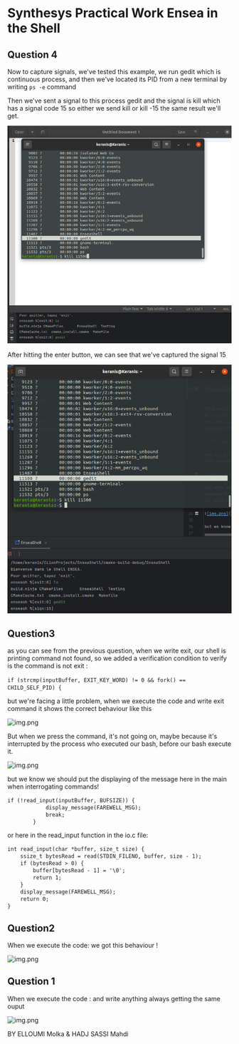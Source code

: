 # Synthesys Practical Work Ensea in the Shell

## Question 4

Now to capture signals, we've tested this example, 
we run gedit which is continuous process, and then we've 
located its PID from a new terminal by writing ```ps -e``` command

Then we've sent a signal to this process gedit and the signal is kill
which has a signal code 15 so either we send kill or kill -15 the same 
result we'll get.

![img.png](img/Q4_1.png)

After hitting the enter button, we can see that we've captured the signal 15

![img_1.png](img/Q4_2.png)

## Question3
as you can see from the previous question, when we write exit, 
our shell is printing command not found, so we added a verification
condition to verify is the command is not exit :

```if (strcmp(inputBuffer, EXIT_KEY_WORD) != 0 && fork() == CHILD_SELF_PID) {```

but we're facing a little problem, when we execute the code and write 
exit command it shows the correct behaviour like this 

![img.png](img/Q3_1.png)

But when we press the <CTRL-D> command, it's not going on, maybe 
because it's interrupted by the process who executed our bash, before
our bash execute it.

![img.png](img/Q3_2.png)

but we know we should put the displaying of the message here in the main when interrogating commands!

```
if (!read_input(inputBuffer, BUFSIZE)) {
            display_message(FAREWELL_MSG);
            break;
        }
```

or here in the read_input function in the io.c file: 

```
int read_input(char *buffer, size_t size) {
    ssize_t bytesRead = read(STDIN_FILENO, buffer, size - 1);
    if (bytesRead > 0) {
        buffer[bytesRead - 1] = '\0';
        return 1;
    }
    display_message(FAREWELL_MSG);
    return 0;
}
```

## Question2 

When we execute the code: 
we got this behaviour ! 

![img.png](img/Q2.png)


## Question 1
When we execute the code : 
and write anything always getting the same ouput

![img.png](img/Q1.png)


BY ELLOUMI Molka & HADJ SASSI Mahdi